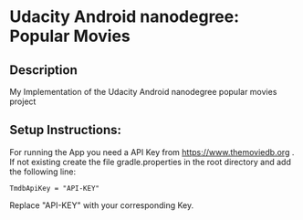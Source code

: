 # Udacity Android nanodegree: Popular Movies

## Description
 
My Implementation of the Udacity Android nanodegree popular movies project

## Setup Instructions:

For running the App you need a API Key from https://www.themoviedb.org .
If not existing create the file gradle.properties in the root directory and add the following line:

```
TmdbApiKey = "API-KEY"
```

Replace  "API-KEY" with your corresponding Key.
